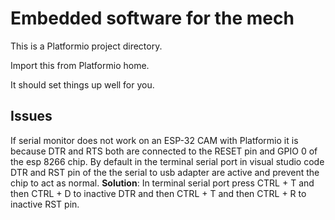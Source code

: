 # Embedded software for the mech

This is a Platformio project directory.

Import this from Platformio home.

It should set things up well for you.

## Issues
If serial monitor does not work on an ESP-32 CAM with Platformio it is because DTR and RTS both are connected to the RESET pin and GPIO 0 of the esp 8266 chip.
By default in the terminal serial port in visual studio code DTR and RST pin of the the serial to usb adapter are active and prevent the chip to act as normal.
**Solution**:
In terminal serial port press CTRL + T and then CTRL + D to inactive DTR and then CTRL + T and then CTRL + R to inactive RST pin.

